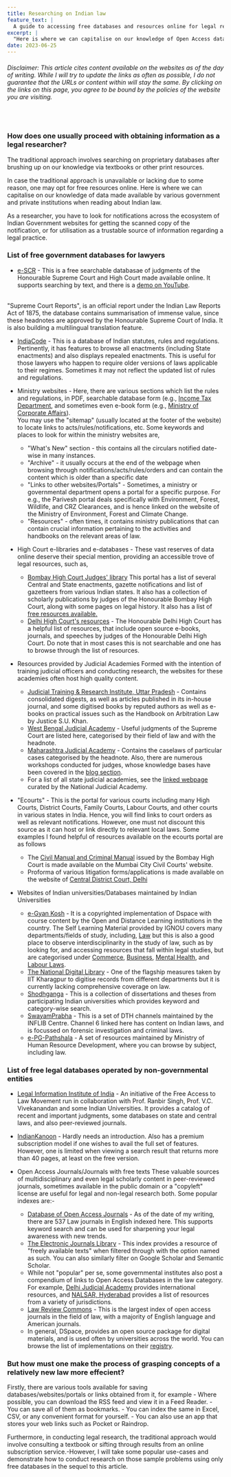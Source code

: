 ```yaml
---
title: Researching on Indian law
feature_text: |
  A guide to accessing free databases and resources online for legal research
excerpt: |
  "Here is where we can capitalise on our knowledge of Open Access data made available by various government institutions when reading about Indian law."
date: 2023-06-25
---
```

<h6> Disclaimer: This article cites content available on the websites as of the day of writing. While I will try to update the links as often as possible, I do not guarantee that the URLs or content within will stay the same. By clicking on the links on this page, you agree to be bound by the policies of the website you are visiting. </h6>
<br>
<h3> How does one usually proceed with obtaining information as a legal researcher? </h3>

The traditional approach involves searching on proprietary databases after brushing up on our knowledge via textbooks or other print resources.

In case the traditional approach is unavailable or lacking due to some reason, one may opt for free resources online. Here is where we can capitalise on our knowledge of data made available by various government and private institutions when reading about Indian law.

As a researcher, you have to look for notifications across the ecosystem of Indian Government websites for getting the scanned copy of the notification, or for utilisation as a trustable source of information regarding a legal practice.

<h3> List of free government databases for lawyers </h3>

- [e-SCR](https://judgments.ecourts.gov.in/pdfsearch/?p=pdf_search/index&escr_flag=Y) - This is a free searchable databasae of judgments of the Honourable Supreme Court and High Court made available online. It supports searching by text, and there is a [demo on YouTube](https://www.youtube.com/watch?v=zWfvIxkwxRI). 
<br>
"Supreme Court Reports", is an official report under the Indian Law Reports Act of 1875, the database contains summarisation of immense value, since these headnotes are approved by the Honourable Supreme Court of India. It is also building a multilingual translation feature. 

- [IndiaCode](indiacode.nic.in/) - This is a database of Indian statutes, rules and regulations. Pertinently, it has features to browse all enactments (including State enactments) and also displays repealed enactments. This is useful for those lawyers who happen to require older versions of laws applicable to their regimes. Sometimes it may not reflect the updated list of rules and regulations.

- Ministry websites - Here, there are various sections which list the rules and regulations, in PDF, searchable database form (e.g., [Income Tax Department](https://incometaxindia.gov.in/pages/tax-laws-rules.aspx), and sometimes even e-book form (e.g., [Ministry of Corporate Affairs](https://www.mca.gov.in/content/mca/global/en/acts-rules/ebooks.html)).
<br> You may use the "sitemap" (usually located at the footer of the website) to locate links to acts/rules/notifications, etc.
Some keywords and places to look for within the ministry websites are,
   - "What's New" section - this contains all the circulars notified date-wise in many instances.
   - "Archive" - it usually occurs at the end of the webpage when browsing through notifications/acts/rules/orders and can contain the content which is older than a specific date
   - "Links to other websites/Portals" - Sometimes, a ministry or governmental department opens a portal for a specific purpose. For e.g., the Parivesh portal deals specifically with Environment, Forest, Wildlife, and CRZ Clearances, and is hence linked on the website of the Ministry of Environment, Forest and Climate Change.
   - "Resources" - often times, it contains ministry publications that can contain crucial information pertaining to the activities and handbooks on the relevant areas of law. 
  
- High Court e-libraries and e-databases - These vast reserves of data online deserve their special mention, providing an accessible trove of legal resources, such as,
   - [Bombay High Court Judges' library](https://bombayhighcourt.nic.in/libweb/judlibindex.html) 
   This portal has a list of several Central and State enactments, gazette notifications and list of gazetteers from various Indian states. It also has a collection of scholarly publications by judges of the Honourable Bombay High Court, along with some pages on legal history. It also has a list of [free resources available.](https://bombayhighcourt.nic.in/libweb/freedatabases/freedatabase.htm) 
   - [Delhi High Court's resources](https://delhihighcourt.nic.in/court/library) - The Honourable Delhi High Court has a helpful list of resources, that include open source e-books, journals, and speeches by judges of the Honourable Delhi High Court. Do note that in most cases this is not searchable and one has to browse through the list of resources.  

- Resources provided by Judicial Academies
Formed with the intention of training judicial officers and conducting research, the websites for these academies often host high quality content.
	- [Judicial Training & Research Institute, Uttar Pradesh](https://ijtr.nic.in/publication.htm) - Contains consolidated digests, as well as articles published in its in-house journal, and some digitised books by reputed authors 	as well as e-books on practical issues such as the Handbook on Arbitration Law by Justice S.U. Khan. 
	- [West Bengal Judicial Academy](https://www.wbja.nic.in/pages/display/151-useful-judgments-(supreme-court)) - Useful judgments of the Supreme Court are listed here, categorised by their field of law and with the headnote.
	- [Maharashtra Judicial Academy](http://mja.gov.in/1085/Case-Laws) - Contains the caselaws of particular cases categorised by the headnote. Also, there are numerous workshops conducted for judges, whose knowledge bases have been covered in the [blog section](http://mja.gov.in/Site/Information/ListingUploadOtherPdf.aspx?Doctype=347e66b6-69c1-4754-8f76-b27cc0e43964).
	-  For a list of all state judicial academies, see the [linked webpage](https://nja.gov.in/sja-programmes.html) curated by the National Judicial Academy.

- "Ecourts" - This is the portal for various courts including many High Courts, District Courts, Family Courts, Labour Courts, and other courts in various states in India.
Hence, you will find links to court orders as well as relevant notifications. However, one must not discount this source as it can host or link directly to relevant local laws. 
Some examples I found helpful of resources available on the ecourts portal are as follows
	- The [Civil Manual and Criminal Manual](https://districts.ecourts.gov.in/india/maharashtra/mumbai-citycivil-court/rule-regulation) issued by the Bombay High Court is made available on the Mumbai City Civil Courts' website. 
   - Proforma of various litigation forms/applications is made available on the website of [Central District Court, Delhi](https://centraldelhi.dcourts.gov.in/forms/)

- Websites of Indian universities/Databases maintained by Indian Universities
	- [e-Gyan Kosh](https://egyankosh.ac.in) - It is a copyrighted implementation of Dspace with course content by the Open and Distance Learning institutions in the country. The Self Learning Material provided by IGNOU covers many departments/fields of study, including, [Law](https://egyankosh.ac.in/handle/123456789/22) but this is also a good place to observe interdisciplinarity in the study of law, such as by looking for, and accessing resources that fall within legal studies, but are categorised under [Commerce](https://egyankosh.ac.in/handle/123456789/5010), [Business](https://egyankosh.ac.in/handle/123456789/56324), [Mental Health](https://egyankosh.ac.in/handle/123456789/39728), and [Labour Laws](https://egyankosh.ac.in/handle/123456789/4177).
	- [The National Digital Library](https://ndl.iitkgp.ac.in) - One of the flagship measures taken by IIT Kharagpur to digitise records from different departments but it is currently lacking comprehensive coverage on law. 
	- [Shodhganga](https://shodhganga.inflibnet.ac.in) - This is a collection of dissertations and theses from participating Indian universities which provides keyword and category-wise search.
	- [SwayamPrabha](https://www.swayamprabha.gov.in/index.php/program/archive_he/6) - This is a set of DTH channels maintained by the INFLIB Centre. Channel 6 linked here has content on Indian laws, and is focussed on forensic investigation and criminal laws.
	- [e-PG-Pathshala](http://epgp.inflibnet.ac.in/) - A set of resources maintained by Ministry of Human Resource Development, where you can browse by subject, including law. 
	
	
<h3> List of free legal databases operated by non-governmental entities </h3>

- [Legal Information Institute of India](http://www.liiofindia.org) - An initiative of the Free Access to Law Movement run in collaboration with Prof. Ranbir Singh, Prof. V.C. Vivekanandan and some Indian Universities. It provides a catalog of recent and important judgments, some databases on state and central laws, and also peer-reviewed journals.

- [IndianKanoon](https://indiankanoon.org) - Hardly needs an introduction. Also has a premium subscription model if one wishes to avail the full set of features. However, one is limited when viewing a search result that returns more than 40 pages, at least on the free version.  

- Open Access Journals/Journals with free texts
These valuable sources of multidisciplinary and even legal scholarly content in peer-reviewed journals, sometimes available in the public domain or a "copyleft" license are useful for legal and non-legal research both. Some popular indexes are:-
	- [Database of Open Access Journals](https://doaj.org) - As of the date of my writing, there are 537 Law journals in English indexed here. This supports keyword search and can be used for sharpening your legal awareness with new trends. 
	- [The Electronic Journals Library](http://ezb.ur.de/ezeit/fl.phtml?bibid=AAAAA&colors=1&lang=en&notation=P) - This index provides a resource of "freely available texts" when filtered through with the option named as such. You can also similarly filter on Google Scholar and Semantic Scholar.
	- While not "popular" per se, some governmental institutes also post a compendium of links to Open Access Databases in the law category. For example, [Delhi Judicial Academy](https://judicialacademy.nic.in/knowledge-gateway/open-access-resources) provides international resources, and [NALSAR, Hyderabad](https://library.nalsar.ac.in/open-access-resources/) provides a list of resources from a variety of jurisdictions.
	- [Law Review Commons](https://lawreviewcommons.com) - This is the largest index of open access journals in the field of law, with a majority of English language and American journals.
	- In general, DSpace, provides an open source package for digital materials, and is used often by universities across the world. You can browse the list of implementations on their [registry](https://registry.lyrasis.org).
	
<h3> But how must one make the process of grasping concepts of a relatively new law more effecient? </h3>
Firstly, there are various tools available for saving databases/websites/portals or links obtained from it, for example 
- Where possible, you can download the RSS feed and view it in a Feed Reader.  
- You can save all of them as bookmarks.
- You can index the same in Excel, CSV, or any convenient format for yourself.
- You can also use an app that stores your web links such as Pocket or Raindrop.

Furthermore, in conducting legal research, the traditional approach would involve consulting a textbook or sifting through results from an online subscription service.-However, I will take some popular use-cases and demonstrate how to conduct research on those sample problems using only free databases in the sequel to this article.
